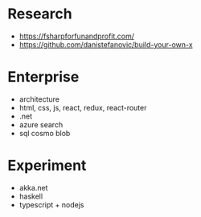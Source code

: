 # Research

* https://fsharpforfunandprofit.com/
* https://github.com/danistefanovic/build-your-own-x


# Enterprise

* architecture
* html, css, js, react, redux, react-router
* .net
* azure search
* sql cosmo blob


# Experiment

* akka.net
* haskell
* typescript + nodejs
